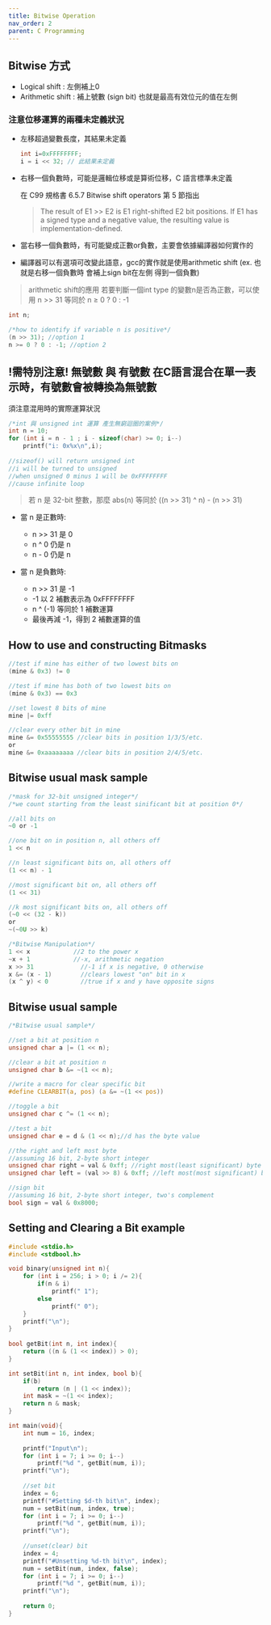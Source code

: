 ```yaml
---
title: Bitwise Operation
nav_order: 2
parent: C Programming
---
```


## Bitwise 方式

- Logical shift : 左側補上0
- Arithmetic shift : 補上號數 (sign bit) 也就是最高有效位元的值在左側

### 注意位移運算的兩種未定義狀況

- 左移超過變數長度，其結果未定義
    
    ```c
    int i=0xFFFFFFFF;
    i = i << 32; // 此結果未定義
    ```
    
- 右移一個負數時，可能是邏輯位移或是算術位移，C 語言標準未定義
    
    在 C99 規格書 6.5.7 Bitwise shift operators 第 5 節指出
    
    > The result of E1 >> E2 is E1 right-shifted E2 bit positions. 
    If E1 has a signed type and a negative value, the resulting value is implementation-defined.
    > 
    
- 當右移一個負數時，有可能變成正數or負數，主要會依據編譯器如何實作的
- 編譯器可以有選項可改變此語意，gcc的實作就是使用arithmetic shift (ex. 也就是右移一個負數時 會補上sign bit在左側 得到一個負數)

> arithmetic shift的應用
若要判斷一個int type 的變數n是否為正數，可以使用 n >> 31 等同於 n ≥ 0 ? 0 : -1
> 

```c
int n;

/*how to identify if variable n is positive*/
(n >> 31); //option 1
n >= 0 ? 0 : -1; //option 2
```

## !需特別注意! 無號數 與 有號數 在C語言混合在單一表示時，有號數會被轉換為無號數

須注意混用時的實際運算狀況

```c
/*int 與 unsigned int 運算 產生無窮迴圈的案例*/
int n = 10; 
for (int i = n - 1 ; i - sizeof(char) >= 0; i--)
    printf("i: 0x%x\n",i);
    
//sizeof() will return unsigned int
//i will be turned to unsigned
//when unsigned 0 minus 1 will be 0xFFFFFFFF
//cause infinite loop
```

> 若 n 是 32-bit 整數，那麼 abs(n) 等同於 ((n >> 31) ^ n) - (n >> 31)
> 
- 當 n 是正數時:
    - n >> 31 是 0
    - n ^ 0 仍是 n
    - n - 0 仍是 n

- 當 n 是負數時:
    - n >> 31 是 -1
    - -1 以 2 補數表示為 0xFFFFFFFF
    - n ^ (-1) 等同於 1 補數運算
    - 最後再減 -1，得到 2 補數運算的值

## How to use and constructing Bitmasks

```c
//test if mine has either of two lowest bits on 	
(mine & 0x3) != 0

//test if mine has both of two lowest bits on 	
(mine & 0x3) == 0x3

//set lowest 8 bits of mine 	
mine |= 0xff

//clear every other bit in mine 	
mine &= 0x55555555 //clear bits in position 1/3/5/etc.
or
mine &= 0xaaaaaaaa //clear bits in position 2/4/5/etc. 
```

## Bitwise usual mask sample

```c
/*mask for 32-bit unsigned integer*/
/*we count starting from the least sinificant bit at position 0*/

//all bits on 	
~0 or -1

//one bit on in position n, all others off 	
1 << n

//n least significant bits on, all others off 	
(1 << n) - 1

//most significant bit on, all others off 	
(1 << 31)

//k most significant bits on, all others off 	
(~0 << (32 - k)) 
or
~(~0U >> k)
```

```c
/*Bitwise Manipulation*/
1 << x 	          //2 to the power x
~x + 1 	          //-x, arithmetic negation
x >> 31 	        //-1 if x is negative, 0 otherwise
x &= (x - 1) 	    //clears lowest "on" bit in x
(x ^ y) < 0 	    //true if x and y have opposite signs

```

## Bitwise usual sample

```c
/*Bitwise usual sample*/

//set a bit at position n
unsigned char a |= (1 << n);

//clear a bit at position n
unsigned char b &= ~(1 << n);

//write a macro for clear specific bit
#define CLEARBIT(a, pos) (a &= ~(1 << pos))

//toggle a bit
unsigned char c ^= (1 << n);

//test a bit
unsigned char e = d & (1 << n);//d has the byte value

//the right and left most byte
//assuming 16 bit, 2-byte short integer
unsigned char right = val & 0xff; //right most(least significant) byte
unsigned char left = (val >> 8) & 0xff; //left most(most significant) byte

//sign bit
//assuming 16 bit, 2-byte short integer, two's complement
bool sign = val & 0x8000;
```

## Setting and Clearing a Bit example
```c
#include <stdio.h>
#include <stdbool.h>

void binary(unsigned int n){
	for (int i = 256; i > 0; i /= 2){
		if(n & i)
			printf(" 1");
		else
			printf(" 0");
	}
	printf("\n");
}
			
bool getBit(int n, int index){
	return ((n & (1 << index)) > 0);
}

int setBit(int n, int index, bool b){
	if(b)
		return (n | (1 << index));
	int mask = ~(1 << index);
	return n & mask;
}

int main(void){
	int num = 16, index;
	
	printf("Input\n");
	for (int i = 7; i >= 0; i--)
		printf("%d ", getBit(num, i));
	printf("\n");
	
	//set bit
	index = 6;
	printf("#Setting $d-th bit\n", index);
	num = setBit(num, index, true);
	for (int i = 7; i >= 0; i--)
		printf("%d ", getBit(num, i));
	printf("\n");
	
	//unset(clear) bit
	index = 4;
	printf("#Unsetting %d-th bit\n", index);
	num = setBit(num, index, false);
	for (int i = 7; i >= 0; i--)
		printf("%d ", getBit(num, i));
	printf("\n");
	
	return 0;
}
```
		
	
	
